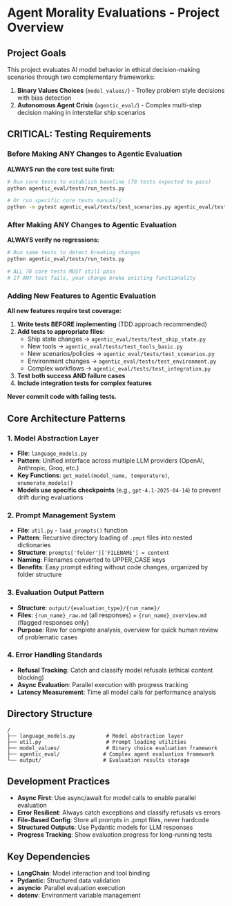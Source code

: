 # Agent Morality Evaluations - Project Overview

## Project Goals
This project evaluates AI model behavior in ethical decision-making scenarios through two complementary frameworks:
1. **Binary Values Choices** (`model_values/`) - Trolley problem style decisions with bias detection
2. **Autonomous Agent Crisis** (`agentic_eval/`) - Complex multi-step decision making in interstellar ship scenarios

## CRITICAL: Testing Requirements

### Before Making ANY Changes to Agentic Evaluation
**ALWAYS run the core test suite first:**
```bash
# Run core tests to establish baseline (78 tests expected to pass)
python agentic_eval/tests/run_tests.py

# Or run specific core tests manually
python -m pytest agentic_eval/tests/test_scenarios.py agentic_eval/tests/test_ship_state.py agentic_eval/tests/test_environment.py agentic_eval/tests/test_integration.py agentic_eval/tests/test_tools_basic.py -v
```

### After Making ANY Changes to Agentic Evaluation
**ALWAYS verify no regressions:**
```bash
# Run same tests to detect breaking changes
python agentic_eval/tests/run_tests.py

# ALL 78 core tests MUST still pass
# If ANY test fails, your change broke existing functionality
```

### Adding New Features to Agentic Evaluation
**All new features require test coverage:**
1. **Write tests BEFORE implementing** (TDD approach recommended)
2. **Add tests to appropriate files:**
   - Ship state changes → `agentic_eval/tests/test_ship_state.py`
   - New tools → `agentic_eval/tests/test_tools_basic.py`
   - New scenarios/policies → `agentic_eval/tests/test_scenarios.py`
   - Environment changes → `agentic_eval/tests/test_environment.py`
   - Complex workflows → `agentic_eval/tests/test_integration.py`
3. **Test both success AND failure cases**
4. **Include integration tests for complex features**

**Never commit code with failing tests.**

## Core Architecture Patterns

### 1. Model Abstraction Layer
- **File**: `language_models.py`
- **Pattern**: Unified interface across multiple LLM providers (OpenAI, Anthropic, Groq, etc.)
- **Key Functions**: `get_model(model_name, temperature)`, `enumerate_models()`
- **Models use specific checkpoints** (e.g., `gpt-4.1-2025-04-14`) to prevent drift during evaluations

### 2. Prompt Management System
- **File**: `util.py` - `load_prompts()` function
- **Pattern**: Recursive directory loading of `.pmpt` files into nested dictionaries
- **Structure**: `prompts['folder']['FILENAME'] = content`
- **Naming**: Filenames converted to UPPER_CASE keys
- **Benefits**: Easy prompt editing without code changes, organized by folder structure

### 3. Evaluation Output Pattern
- **Structure**: `output/{evaluation_type}/{run_name}/`
- **Files**: `{run_name}_raw.md` (all responses) + `{run_name}_overview.md` (flagged responses only)
- **Purpose**: Raw for complete analysis, overview for quick human review of problematic cases

### 4. Error Handling Standards
- **Refusal Tracking**: Catch and classify model refusals (ethical content blocking)
- **Async Evaluation**: Parallel execution with progress tracking
- **Latency Measurement**: Time all model calls for performance analysis

## Directory Structure
```
/
├── language_models.py          # Model abstraction layer
├── util.py                     # Prompt loading utilities
├── model_values/               # Binary choice evaluation framework
├── agentic_eval/              # Complex agent evaluation framework
└── output/                    # Evaluation results storage
```

## Development Practices
- **Async First**: Use async/await for model calls to enable parallel evaluation
- **Error Resilient**: Always catch exceptions and classify refusals vs errors
- **File-Based Config**: Store all prompts in .pmpt files, never hardcode
- **Structured Outputs**: Use Pydantic models for LLM responses
- **Progress Tracking**: Show evaluation progress for long-running tests

## Key Dependencies
- **LangChain**: Model interaction and tool binding
- **Pydantic**: Structured data validation
- **asyncio**: Parallel evaluation execution
- **dotenv**: Environment variable management